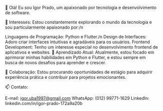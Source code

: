 👋 Olá! Eu sou Igor Prado, um apaixonado por tecnologia e desenvolvimento de software.

🔭 Interesses: Estou constantemente explorando o mundo da tecnologia e sou particularmente apaixonado por:/n

Linguagens de Programação: Python e Flutter./n
Design de Interfaces: Adoro criar interfaces intuitivas e agradáveis para os usuários.
Frontend Development: Tenho um interesse especial no desenvolvimento frontend de aplicativos e websites.
🌱 Aprendizado Atual: Atualmente, estou focado em aprimorar minhas habilidades em Python e Flutter, e estou sempre em busca de novos desafios para aprender e crescer.

💼 Colaboração: Estou procurando oportunidades de estágio para adquirir experiência prática e contribuir para projetos emocionantes.

📫 Contato:

E-mail: igor.uba1997@gmail.com
WhatsApp: (012) 99771-1629
LinkedIn: linkedin.com/in/igor-prado-172a9a20b
